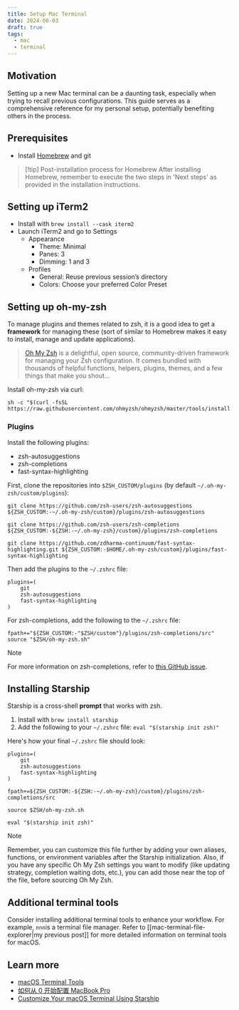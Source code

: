 ```yaml
---
title: Setup Mac Terminal
date: 2024-08-03
draft: true
tags:
  - mac
  - terminal
---
```


## Motivation

Setting up a new Mac terminal can be a daunting task, especially when trying to recall previous configurations. This guide serves as a comprehensive reference for my personal setup, potentially benefiting others in the process.

## Prerequisites

- Install [Homebrew](https://brew.sh/) and git

> [!tip] Post-installation process for Homebrew
> After installing Homebrew, remember to execute the two steps in 'Next steps' as provided in the installation instructions.

## Setting up iTerm2 

- Install with `brew install --cask iterm2`
- Launch iTerm2 and go to Settings
	- Appearance
		- Theme: Minimal
		- Panes: 3
		- Dimming: 1 and 3
	- Profiles
		- General: Reuse previous session’s directory
		- Colors: Choose your preferred Color Preset

## Setting up oh-my-zsh

To manage plugins and themes related to zsh, it is a good idea to get a **framework** for managing these (sort of similar to Homebrew makes it easy to install, manage and update applications).

> [Oh My Zsh](https://github.com/ohmyzsh/ohmyzsh/wiki) is a delightful, open source, community-driven framework for managing your Zsh configuration. It comes bundled with thousands of helpful functions, helpers, plugins, themes, and a few things that make you shout...

Install oh-my-zsh via curl:

```shell
sh -c "$(curl -fsSL https://raw.githubusercontent.com/ohmyzsh/ohmyzsh/master/tools/install.sh)"
```

### Plugins

Install the following plugins:

- zsh-autosuggestions
- zsh-completions
- fast-syntax-highlighting

First, clone the repositories into `$ZSH_CUSTOM/plugins` (by default `~/.oh-my-zsh/custom/plugins`):

```shell
git clone https://github.com/zsh-users/zsh-autosuggestions ${ZSH_CUSTOM:-~/.oh-my-zsh/custom}/plugins/zsh-autosuggestions

git clone https://github.com/zsh-users/zsh-completions ${ZSH_CUSTOM:-${ZSH:-~/.oh-my-zsh}/custom}/plugins/zsh-completions

git clone https://github.com/zdharma-continuum/fast-syntax-highlighting.git ${ZSH_CUSTOM:-$HOME/.oh-my-zsh/custom}/plugins/fast-syntax-highlighting
```

Then add the plugins to the `~/.zshrc` file:

```shell
plugins=(
	git
	zsh-autosuggestions
	fast-syntax-highlighting
)
```

For zsh-completions, add the following to the `~/.zshrc` file:

```shell
fpath+="${ZSH_CUSTOM:-"$ZSH/custom"}/plugins/zsh-completions/src"
source "$ZSH/oh-my-zsh.sh"
```

> [!note]
> For more information on zsh-completions, refer to [this GitHub issue](https://github.com/ohmyzsh/ohmyzsh/issues/10412).

## Installing Starship

Starship is a cross-shell **prompt** that works with zsh.

1. Install with `brew install starship`
2. Add the following to your `~/.zshrc` file: `eval "$(starship init zsh)"`

Here's how your final `~/.zshrc` file should look:

```shell
plugins=(
	git
	zsh-autosuggestions
	fast-syntax-highlighting
)

fpath+=${ZSH_CUSTOM:-${ZSH:-~/.oh-my-zsh}/custom}/plugins/zsh-completions/src

source $ZSH/oh-my-zsh.sh

eval "$(starship init zsh)"
```

> [!note]
> Remember, you can customize this file further by adding your own aliases, functions, or environment variables after the Starship initialization. Also, if you have any specific Oh My Zsh settings you want to modify (like updating strategy, completion waiting dots, etc.), you can add those near the top of the file, before sourcing Oh My Zsh.

## Additional terminal tools

Consider installing additional terminal tools to enhance your workflow. For example, `nnn`is a terminal file manager. Refer to [[mac-terminal-file-explorer|my previous post]] for more detailed information on terminal tools for macOS.

## Learn more

- [macOS Terminal Tools](https://terminaltrove.com/categories/macos/)
- [如何从 0 开始配置 MacBook Pro](https://sorrycc.com/mac/)
- [Customize Your macOS Terminal Using Starship](https://developer.vonage.com/en/blog/customize-your-macos-terminal-using-starship)